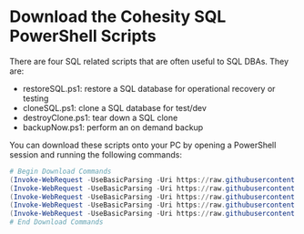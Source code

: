 # Download the Cohesity SQL PowerShell Scripts

There are four SQL related scripts that are often useful to SQL DBAs. They are:

* restoreSQL.ps1: restore a SQL database for operational recovery or testing
* cloneSQL.ps1: clone a SQL database for test/dev
* destroyClone.ps1: tear down a SQL clone
* backupNow.ps1: perform an on demand backup

You can download these scripts onto your PC by opening a PowerShell session and running the following commands:

```powershell
# Begin Download Commands
(Invoke-WebRequest -UseBasicParsing -Uri https://raw.githubusercontent.com/bseltz-cohesity/scripts/master/powershell/cohesity-api/cohesity-api.ps1).content | Out-File cohesity-api.ps1; (Get-Content cohesity-api.ps1) | Set-Content cohesity-api.ps1
(Invoke-WebRequest -UseBasicParsing -Uri https://raw.githubusercontent.com/bseltz-cohesity/scripts/master/sql/powershell/restoreSQL/restoreSQL.ps1).content | Out-File restoreSQL.ps1; (Get-Content restoreSQL.ps1) | Set-Content restoreSQL.ps1
(Invoke-WebRequest -UseBasicParsing -Uri https://raw.githubusercontent.com/bseltz-cohesity/scripts/master/sql/powershell/cloneSQL/cloneSQL.ps1).content | Out-File cloneSQL.ps1; (Get-Content cloneSQL.ps1) | Set-Content cloneSQL.ps1
(Invoke-WebRequest -UseBasicParsing -Uri https://raw.githubusercontent.com/bseltz-cohesity/scripts/master/sql/powershell/destroyClone/destroyClone.ps1).content | Out-File destroyClone.ps1; (Get-Content destroyClone.ps1) | Set-Content destroyClone.ps1
(Invoke-WebRequest -UseBasicParsing -Uri https://raw.githubusercontent.com/bseltz-cohesity/scripts/master/powershell/backupNow/backupNow.ps1).content | Out-File backupNow.ps1; (Get-Content backupNow.ps1) | Set-Content backupNow.ps1
# End Download Commands
```

